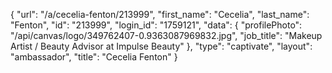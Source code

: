 {
    "url": "\/a\/cecelia-fenton\/213999",
    "first_name": "Cecelia",
    "last_name": "Fenton",
    "id": "213999",
    "login_id": "1759121",
    "data": {
        "profilePhoto": "\/api\/canvas\/logo\/349762407-0.9363087969832.jpg",
        "job_title": "Makeup Artist \/ Beauty Advisor at Impulse Beauty"
    },
    "type": "captivate",
    "layout": "ambassador",
    "title": "Cecelia Fenton"
}
